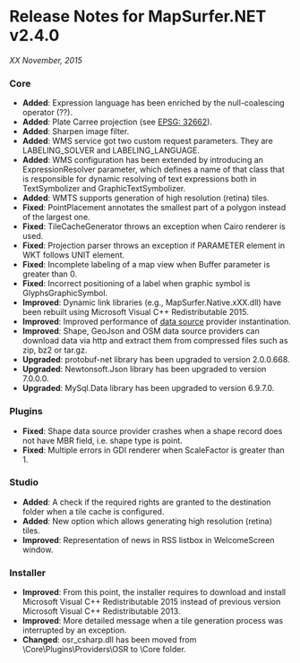 # Release Notes for MapSurfer.NET v2.4.0

*XX November, 2015*
 
### Core
- **Added**: Expression language has been enriched by the null-coalescing operator (??).
- **Added**: Plate Carree projection (see [EPSG: 32662](http://spatialreference.org/ref/epsg/32662/)).
- **Added**: Sharpen image filter.
- **Added**: WMS service got two custom request parameters. They are LABELING_SOLVER and LABELING_LANGUAGE.
- **Added**: WMS configuration has been extended by introducing an ExpressionResolver parameter, which defines a name of that class that is responsible for dynamic resolving of text expressions both in TextSymbolizer and GraphicTextSymbolizer.
- **Added**: WMTS supports generation of high resolution (retina) tiles.
- **Fixed**: PointPlacement annotates the smallest part of a polygon instead of the largest one. 
- **Fixed**: TileCacheGenerator throws an exception when Cairo renderer is used.
- **Fixed**: Projection parser throws an exception if PARAMETER element in WKT follows UNIT element.
- **Fixed**: Incomplete labeling of a map view when Buffer parameter is greater than 0.
- **Fixed**: Incorrect positioning of a label when graphic symbol is GlyphsGraphicSymbol.
- **Improved**: Dynamic link libraries (e.g., MapSurfer.Native.xXX.dll) have been rebuilt using Microsoft Visual C++ Redistributable 2015.
- **Improved**: Improved performance of [data source](/usermanual/data_sources/vector/index.md) provider instantination.
- **Improved**: Shape, GeoJson and OSM data source providers can download data via http and extract them from compressed files such as zip, bz2 or tar.gz.
- **Upgraded**: protobuf-net library has been upgraded to version 2.0.0.668.
- **Upgraded**: Newtonsoft.Json library has been upgraded to version 7.0.0.0.
- **Upgraded**: MySql.Data library has been upgraded to version 6.9.7.0.

### Plugins
- **Fixed**: Shape data source provider crashes when a shape record does not have MBR field, i.e. shape type is point.
- **Fixed**: Multiple errors in GDI renderer when ScaleFactor is greater than 1.

### Studio
- **Added**: A check if the required rights are granted to the destination folder when a tile cache is configured. 
- **Added**: New option which allows generating high resolution (retina) tiles.
- **Improved**: Representation of news in RSS listbox in WelcomeScreen window.

### Installer 
- **Improved**: From this point, the installer requires to download and install Microsoft Visual C++ Redistributable 2015 instead of previous version Microsoft Visual C++ Redistributable 2013.
- **Improved**: More detailed message when a tile generation process was interrupted by an exception.
- **Changed**: osr_csharp.dll has been moved from \Core\Plugins\Providers\OSR to \Core folder.
